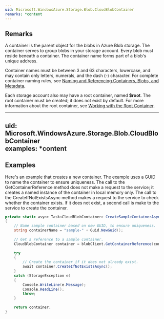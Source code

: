 ```yaml
---  
uid: Microsoft.WindowsAzure.Storage.Blob.CloudBlobContainer  
remarks: *content  
---  
```

  
## Remarks  
 A container is the parent object for the blobs in Azure Blob storage. The container serves to group blobs in your storage account. Every blob must reside beneath a container. The container name forms part of a blob's unique address.  
  
 Container names must be between 3 and 63 characters, lowercase, and may contain only letters, numerals, and the dash (-) character. For complete container naming rules, see [Naming and Referencing Containers, Blobs, and Metadata](../Topic/Naming%20and%20Referencing%20Containers,%20Blobs,%20and%20Metadata.md).  
  
 Each storage account also may have a root container, named **$root**. The root container must be created; it does not exist by default. For more information about the root container, see [Working with the Root Container](../Topic/Working%20with%20the%20Root%20Container.md).  
  
---  
uid: Microsoft.WindowsAzure.Storage.Blob.CloudBlobContainer  
examples: *content  
---  
  
## Examples  
 Here's an example that creates a new container. The example uses a GUID to name the container to ensure uniqueness. The call to the GetContainerReference method does not make a request to the service; it creates a named instance of the container in local memory only. The call to the CreateIfNotExistsAsync method makes a request to the service to check whether the container exists. If it does not exist, a second call is make to the service to create the container.  
  
```c#  
private static async Task<CloudBlobContainer> CreateSampleContainerAsync(CloudBlobClient blobClient)  
{  
    // Name sample container based on new GUID, to ensure uniqueness.  
    string containerName = "sample-" + Guid.NewGuid();  
  
    // Get a reference to a sample container.  
    CloudBlobContainer container = blobClient.GetContainerReference(containerName);  
  
    try  
    {  
        // Create the container if it does not already exist.  
        await container.CreateIfNotExistsAsync();  
    }  
    catch (StorageException e)  
    {  
        Console.WriteLine(e.Message);  
        Console.ReadLine();  
        throw;  
    }  
  
    return container;  
}  
  
```
